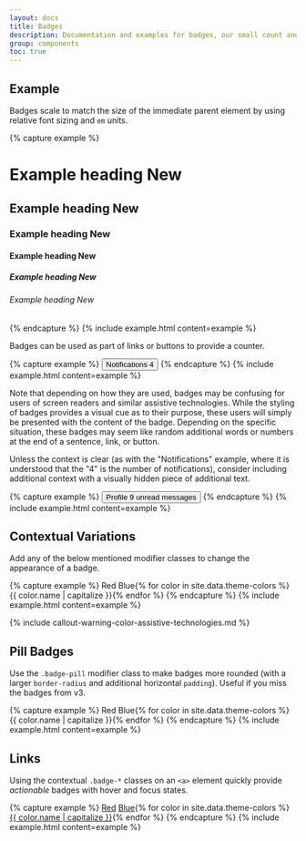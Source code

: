 ```yaml
---
layout: docs
title: Badges
description: Documentation and examples for badges, our small count and labeling component.
group: components
toc: true
---
```


## Example

Badges scale to match the size of the immediate parent element by using relative font sizing and `em` units.

{% capture example %}
<h1>Example heading <span class="badge badge-blue">New</span></h1>
<h2>Example heading <span class="badge badge-blue">New</span></h2>
<h3>Example heading <span class="badge badge-blue">New</span></h3>
<h4>Example heading <span class="badge badge-blue">New</span></h4>
<h5>Example heading <span class="badge badge-blue">New</span></h5>
<h6>Example heading <span class="badge badge-blue">New</span></h6>
{% endcapture %}
{% include example.html content=example %}

Badges can be used as part of links or buttons to provide a counter.

{% capture example %}
<button type="button" class="btn btn-red">
  Notifications <span class="badge badge-light">4</span>
</button>
{% endcapture %}
{% include example.html content=example %}

Note that depending on how they are used, badges may be confusing for users of screen readers and similar assistive technologies. While the styling of badges provides a visual cue as to their purpose, these users will simply be presented with the content of the badge. Depending on the specific situation, these badges may seem like random additional words or numbers at the end of a sentence, link, or button.

Unless the context is clear (as with the "Notifications" example, where it is understood that the "4" is the number of notifications), consider including additional context with a visually hidden piece of additional text.

{% capture example %}
<button type="button" class="btn btn-red">
  Profile <span class="badge badge-light">9</span>
  <span class="sr-only">unread messages</span>
</button>
{% endcapture %}
{% include example.html content=example %}

## Contextual Variations

Add any of the below mentioned modifier classes to change the appearance of a badge.

{% capture example %}
<span class="badge badge-red">Red</span>
<span class="badge badge-blue">Blue</span>{% for color in site.data.theme-colors %}
<span class="badge badge-{{ color.name }}">{{ color.name | capitalize }}</span>{% endfor %}
{% endcapture %}
{% include example.html content=example %}

{% include callout-warning-color-assistive-technologies.md %}

## Pill Badges

Use the `.badge-pill` modifier class to make badges more rounded (with a larger `border-radius` and additional horizontal `padding`). Useful if you miss the badges from v3.

{% capture example %}
<span class="badge badge-pill badge-red">Red</span>
<span class="badge badge-pill badge-blue">Blue</span>{% for color in site.data.theme-colors %}
<span class="badge badge-pill badge-{{ color.name }}">{{ color.name | capitalize }}</span>{% endfor %}
{% endcapture %}
{% include example.html content=example %}

## Links

Using the contextual `.badge-*` classes on an `<a>` element quickly provide _actionable_ badges with hover and focus states.

{% capture example %}
<a href="#" class="badge badge-link badge-red">Red</a>
<a href="#" class="badge badge-link badge-blue">Blue</a>{% for color in site.data.theme-colors %}
<a href="#" class="badge badge-link badge-{{ color.name }}">{{ color.name | capitalize }}</a>{% endfor %}
{% endcapture %}
{% include example.html content=example %}
